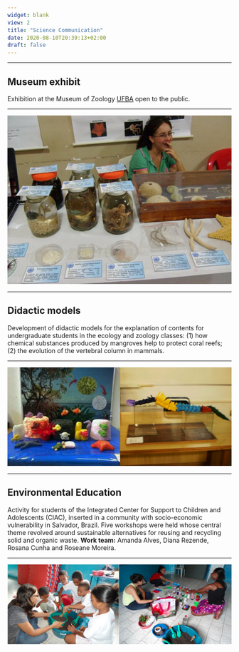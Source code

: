 ```yaml
---
widget: blank
view: 2
title: "Science Communication" 
date: 2020-08-10T20:39:13+02:00
draft: false
---
```


---
Museum exhibit
---

Exhibition at the Museum of Zoology [UFBA](https://www.ufba.br) open to the public.

---

![](mzufba2.JPG)

---
Didactic models
---

Development of didactic models for the explanation of contents for undergraduate students in the ecology and zoology classes: (1) how chemical substances produced by mangroves help to protect coral reefs; (2) the evolution of the vertebral column in mammals.

---

![](mode.png)

---
Environmental Education
---

Activity for students of the Integrated Center for Support to Children and Adolescents (CIAC), inserted in a community with socio-economic vulnerability in Salvador, Brazil. Five workshops were held whose central theme revolved around sustainable alternatives for reusing and recycling solid and organic waste. **Work team:** Amanda Alves, Diana Rezende, Rosana Cunha and Roseane Moreira.

---

![](edamb.png)


